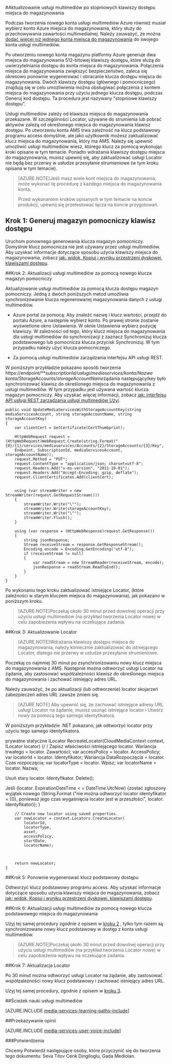 <properties 
    pageTitle="Aktualizowanie usługi multimediów po stopniowych klawiszy dostępu miejsca do magazynowania | Microsoft Azure" 
    description="W tym artykule stanowić wskazówki dotyczące aktualizacji usługi multimediów po stopniowych klawiszy dostępu miejsca do magazynowania." 
    services="media-services" 
    documentationCenter="" 
    authors="Juliako"
    manager="erikre" 
    editor=""/>

<tags 
    ms.service="media-services" 
    ms.workload="media" 
    ms.tgt_pltfrm="na" 
    ms.devlang="na" 
    ms.topic="article" 
    ms.date="09/26/2016" 
    ms.author="milangada;cenkdin;juliako"/>

#<a name="update-media-services-after-rolling-storage-access-keys"></a>Aktualizowanie usługi multimediów po stopniowych klawiszy dostępu miejsca do magazynowania

Podczas tworzenia nowego konta usługi multimediów Azure również musiał wybierz konto Azure miejsca do magazynowania, który służy do przechowywania zawartości multimedialnej. Należy zauważyć, że można [dodać więcej niż jednego konta miejsca do magazynowania](meda-services-managing-multiple-storage-accounts.md) do swojego konta usługi multimediów.

Po utworzeniu nowego konta magazynu platformy Azure generuje dwa miejsca do magazynowania 512-bitowej klawiszy dostępu, które służą do uwierzytelniania dostępu do konta miejsca do magazynowania. Połączenia miejsca do magazynowania zwiększyć bezpieczeństwo, zaleca się okresowo ponownie wygenerować i obracanie klucza dostępu miejsca do magazynowania. Dwóch klawiszy dostępu (głównego i pomocniczego) znajdują się w celu umożliwienia można obsługiwać połączenia z kontem miejsca do magazynowania przy użyciu jednego klucza dostępu, podczas Generuj kod dostępu. Ta procedura jest nazywany "stopniowe klawiszy dostępu".

Usługi multimediów zależy od klawisza miejsca do magazynowania przekazane. W szczególności Locator, używane do strumienia lub pobrać aktywów zależą od określonego miejsca do magazynowania klawisz dostępu. Po utworzeniu konta AMS trwa zależność na klucz podstawowy programu access domyślnie, ale jako użytkownik możesz zaktualizować klucz miejsca do magazynowania, który ma AMS. Należy się upewnić umożliwić usługi multimediów wiesz, którego klucz za pomocą wykonując kroki opisane w tym temacie. Ponadto wdrażania klawiszy dostępu miejsca do magazynowania, musisz upewnij się, aby zaktualizować usługi Locator nie będą bez przerwy w usłudze przesyłanie strumieniowe (w tym kroku opisana w tym temacie).

>[AZURE.NOTE]Jeśli masz wiele kont miejsca do magazynowania, może wykonać tę procedurę z każdego miejsca do magazynowania konta.
>
>Przed wykonaniem kroków opisanych w tym temacie na koncie produkcji, upewnij się przetestować łącza na koncie przygotowań.


## <a name="step-1-regenerate-secondary-storage-access-key"></a>Krok 1: Generuj magazyn pomocniczy klawisz dostępu

Uruchom ponownego generowania klucza magazyn pomocniczy. Domyślnie klucz pomocnicza nie jest używany przez usługi multimediów.  Aby uzyskać informacje dotyczące sposobu użycia klawiszy miejsca do magazynowania, zobacz [jak: widok, Kopiuj i wyniku przestrzeni dyskowej, klawiszami dostępu](../storage-create-storage-account.md#view-copy-and-regenerate-storage-access-keys).
  
##<a id="step2"></a>Krok 2: Aktualizacji usługi multimediów za pomocą nowego klucza magazyn pomocniczy

Aktualizowanie usługi multimediów za pomocą klucza dostępu magazyn pomocniczy. Jedną z dwóch poniższych metod umożliwia synchronizowanie klucza regenerowanej magazynowania danych z usługi multimediów.

- Azure portal za pomocą: Aby znaleźć nazwę i klucz wartości, przejdź do portalu Azure, a następnie wybierz konto. Po prawej stronie zostanie wyświetlone okno Ustawienia. W oknie Ustawienia wybierz pozycję klawiszy. W zależności od tego, który klucz miejsca do magazynowania dla usługi multimediów do synchronizacji z zaznacz Synchronizuj klucza podstawowego lub pomocnicza klucza przycisk Synchronizuj. W tym przypadku należy użyć klucza pomocniczego.

- Za pomocą usługi multimediów zarządzania interfejsu API usługi REST.

W poniższym przykładzie pokazano sposób tworzenia https://endpoint/***subscriptionId/usługi/mediaservices/konta/Nazwa konta*/StorageAccounts/*storageAccountName*żądania następujący/key było synchronizować klawisz do określonego miejsca do magazynowania z usługi multimediów. W tym przypadku jest używana wartość klucza magazyn pomocniczy. Aby uzyskać więcej informacji, zobacz [jak: interfejsu API usługi REST zarządzania usługi multimediów Użyj](http://msdn.microsoft.com/library/azure/dn167656.aspx).
    
    public void UpdateMediaServicesWithStorageAccountKey(string mediaServicesAccount, string storageAccountName, string storageAccountKey)
    {
        var clientCert = GetCertificate(CertThumbprint);
        
        HttpWebRequest request = (HttpWebRequest)WebRequest.Create(string.Format("{0}/{1}/services/mediaservices/Accounts/{2}/StorageAccounts/{3}/Key",
        Endpoint, SubscriptionId, mediaServicesAccount, storageAccountName));
        request.Method = "PUT";
        request.ContentType = "application/json; charset=utf-8";
        request.Headers.Add("x-ms-version", "2011-10-01");
        request.Headers.Add("Accept-Encoding: gzip, deflate");
        request.ClientCertificates.Add(clientCert);
        
        
        using (var streamWriter = new StreamWriter(request.GetRequestStream()))
        {
            streamWriter.Write("\"");
            streamWriter.Write(storageAccountKey);
            streamWriter.Write("\"");
            streamWriter.Flush();
        }
        
        using (var response = (HttpWebResponse)request.GetResponse())
        {
            string jsonResponse;
            Stream receiveStream = response.GetResponseStream();
            Encoding encode = Encoding.GetEncoding("utf-8");
            if (receiveStream != null)
            {
                var readStream = new StreamReader(receiveStream, encode);
                jsonResponse = readStream.ReadToEnd();
            }
        }
    }

Po wykonaniu tego kroku zaktualizować istniejące Locator, (które zależności w starym kluczem miejsca do magazynowania), jak pokazano w poniższym kroku.

>[AZURE.NOTE]Poczekaj około 30 minut przed dowolnej operacji przy użyciu usługi multimediów (na przykład tworzenia Locator nowe) w celu zapobieżenia wpływu na oczekujące zadania.

##<a name="step-3-update-locators"></a>Krok 3: Aktualizowanie Locator

>[AZURE.NOTE]Wdrażania klawiszy dostępu miejsca do magazynowania, należy koniecznie zaktualizować do istniejącego Locator, dlatego nie przerwy w usłudze przesyłanie strumieniowe.

Poczekaj co najmniej 30 minut po zsynchronizowaniu nowy klucz miejsca do magazynowania z AMS. Następnie można odtworzyć usługi Locator na żądanie, aby zastosować współzależności klawisz do określonego miejsca do magazynowania i zachować istniejący adres URL.

Należy zauważyć, że po aktualizacji (lub odtworzenie) locator skojarzeń zabezpieczeń adres URL zawsze zmieni się.

>[AZURE.NOTE] Aby upewnić się, że zachować istniejące adresy URL usługi Locator na żądanie, musisz usunąć istniejące locator i Utwórz nowy za pomocą tego samego identyfikatora.

W poniższym przykładzie .NET pokazano, jak odtworzyć locator przy użyciu tego samego identyfikatora.

prywatne statyczne ILocator RecreateLocator(CloudMediaContext context, ILocator locator) {/ / Zapisz właściwości istniejącego locator.
Wariancja trwałego = locator. Zawartości; var accessPolicy = locator. AccessPolicy; var locatorId = locator. Identyfikator; Wariancja DataRozpoczęcia = locator. Czas rozpoczęcia; var locatorType = locator. Wpisz; var locatorName = locator. Nazwa;

Usuń stary locator.
Identyfikator. Delete();

Jeśli (locator. ExpirationDateTime < = DateTime.UtcNow) {zostać zgłoszony wyjątek nowego (String.Format ("nie można odtworzyć locator identyfikator = {0}, ponieważ jego czas wygaśnięcia locator jest w przeszłości", locator. Identyfikator)); }
    
        // Create new locator using saved properties.
        var newLocator = context.Locators.CreateLocator(
            locatorId,
            locatorType,
            asset,
            accessPolicy,
            startDate,
            locatorName);
    
    
    
        return newLocator;
    }


##<a name="step-5-regenerate--primary-storage-access-key"></a>Krok 5: Ponownie wygenerować klucz podstawowy dostępu

Odtworzyć klucz podstawowy programu access. Aby uzyskać informacje dotyczące sposobu użycia klawiszy miejsca do magazynowania, zobacz [jak: widok, Kopiuj i wyniku przestrzeni dyskowej, klawiszami dostępu](../storage-create-storage-account.md#view-copy-and-regenerate-storage-access-keys).

##<a name="step-6-update-media-services-to-use-the-new-primary-storage-key"></a>Krok 6: Aktualizacji usługi multimediów za pomocą nowego klucza podstawowego miejsca do magazynowania
    
Użyj tej samej procedury zgodnie z opisem w [kroku 2](media-services-roll-storage-access-keys.md#step2) , tylko tym razem są synchronizowane nowy klucz podstawowy w dostęp z konta usługi multimediów.

>[AZURE.NOTE]Poczekaj około 30 minut przed dowolnej operacji przy użyciu usługi multimediów (na przykład tworzenia Locator nowe) w celu zapobieżenia wpływu na oczekujące zadania.

##<a name="step-7-update-locators"></a>Krok 7: Aktualizacja Locator  

Po 30 minut można odtworzyć usługi Locator na żądanie, aby zastosować współzależności nowy klucz podstawowy i zachować istniejący adres URL.

Użyj tej samej procedury, zgodnie z opisem w [kroku 3](media-services-roll-storage-access-keys.md#step-3-update-locators).


##<a name="media-services-learning-paths"></a>Ścieżek nauki usługi multimediów

[AZURE.INCLUDE [media-services-learning-paths-include](../../includes/media-services-learning-paths-include.md)]

##<a name="provide-feedback"></a>Przekazywanie opinii

[AZURE.INCLUDE [media-services-user-voice-include](../../includes/media-services-user-voice-include.md)]



###<a name="acknowledgments"></a>Potwierdzenia 

Chcemy Potwierdź następujące osoby, które przyczynić się do tworzenia tego dokumentu: Seva Titov Cenk Dingiloglu, Gada Mediolan.
